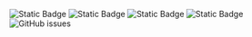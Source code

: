 ![Static Badge](https://img.shields.io/badge/blacklists-61-000000) ![Static Badge](https://img.shields.io/badge/blacklisted-2944388-cc0000) ![Static Badge](https://img.shields.io/badge/whitelisted-2254-00CC00) ![Static Badge](https://img.shields.io/badge/streaming_blacklist-28107-000000) ![GitHub issues](https://img.shields.io/github/issues/fabriziosalmi/blacklists)
